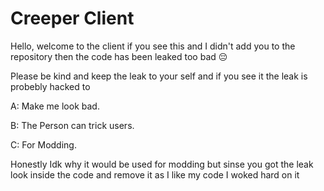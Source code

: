 # Creeper Client
Hello, welcome to the client if you see this and I didn't add you to the repository then the code has been leaked too bad :pensive:


Please be kind and keep the leak to your self and if you see it the leak is probebly hacked to


A: Make me look bad.


B: The Person can trick users.


C: For Modding.


Honestly Idk why it would be used for modding but sinse you got the leak look inside the code and remove it as I like my code I woked hard on it
